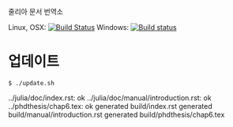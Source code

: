 줄리아 문서 번역소

Linux, OSX: [![Build Status](https://api.travis-ci.org/juliakorea/doc.svg?branch=master)](https://travis-ci.org/juliakorea/doc)
Windows: [![Build status](https://ci.appveyor.com/api/projects/status/m4pdut3nhvdu3unw?svg=true)](https://ci.appveyor.com/project/wookay/doc)


# 업데이트

	$ ./update.sh
  ../julia/doc/index.rst: ok
  ../julia/doc/manual/introduction.rst: ok
  ../phdthesis/chap6.tex: ok
  generated build/index.rst
  generated build/manual/introduction.rst
  generated build/phdthesis/chap6.tex

